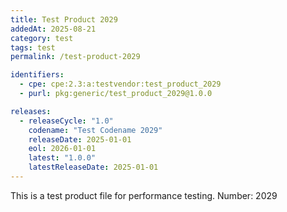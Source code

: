 ```yaml
---
title: Test Product 2029
addedAt: 2025-08-21
category: test
tags: test
permalink: /test-product-2029

identifiers:
  - cpe: cpe:2.3:a:testvendor:test_product_2029
  - purl: pkg:generic/test_product_2029@1.0.0

releases:
  - releaseCycle: "1.0"
    codename: "Test Codename 2029"
    releaseDate: 2025-01-01
    eol: 2026-01-01
    latest: "1.0.0"
    latestReleaseDate: 2025-01-01
---
```


This is a test product file for performance testing. Number: 2029
